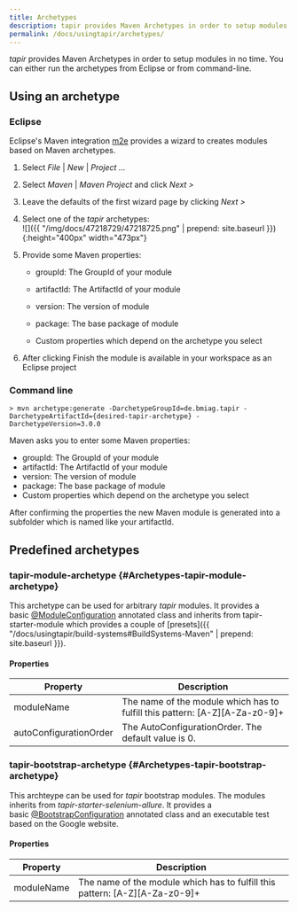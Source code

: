 ```yaml
---
title: Archetypes
description: tapir provides Maven Archetypes in order to setup modules in no time. You can either run the archetypes from Eclipse or from command-line.
permalink: /docs/usingtapir/archetypes/
---
```


<i>tapir</i> provides Maven Archetypes in order to setup modules in no time.
You can either run the archetypes from Eclipse or from command-line.

## Using an archetype

### Eclipse

Eclipse's Maven integration [m2e](http://www.eclipse.org/m2e/) provides
a wizard to creates modules based on Maven archetypes.

1.  Select *File* \| *New* \| *Project ...*
2.  Select *Maven* \| *Maven Project* and click *Next &gt;*
3.  Leave the defaults of the first wizard page by clicking *Next &gt;*
4.  Select one of the <i>tapir</i> archetypes:  
    ![]({{ "/img/docs/47218729/47218725.png" | prepend: site.baseurl }}){:height="400px" width="473px"}
5.  Provide some Maven properties:

    -   groupId: The GroupId of your module

    -   artifactId: The ArtifactId of your module

    -   version: The version of module

    -   package: The base package of module

    -   Custom properties which depend on the archetype you select

6.  After clicking Finish the module is available in your workspace as
    an Eclipse project

### Command line

``` text
> mvn archetype:generate -DarchetypeGroupId=de.bmiag.tapir -DarchetypeArtifactId={desired-tapir-archetype} -DarchetypeVersion=3.0.0
```

Maven asks you to enter some Maven properties:

-   groupId: The GroupId of your module
-   artifactId: The ArtifactId of your module
-   version: The version of module
-   package: The base package of module
-   Custom properties which depend on the archetype you select

After confirming the properties the new Maven module is generated into a
subfolder which is named like your artifactId.

## Predefined archetypes

### tapir-module-archetype {#Archetypes-tapir-module-archetype}

This archetype can be used for arbitrary <i>tapir</i> modules. It provides a
basic [@ModuleConfiguration](https://www.javadoc.io/page/de.bmiag.tapir/tapir/latest/de/bmiag/tapir/bootstrap/annotation/ModuleConfiguration.html) annotated class and inherits
from tapir-starter-module which provides a couple of [presets]({{ "/docs/usingtapir/build-systems#BuildSystems-Maven" | prepend: site.baseurl }}).

#### Properties

| Property               | Description                                                                     |
|------------------------|---------------------------------------------------------------------------------|
| moduleName             | The name of the module which has to fulfill this pattern: \[A-Z\]\[A-Za-z0-9\]+ |
| autoConfigurationOrder | The AutoConfigurationOrder. The default value is 0.                             |

### tapir-bootstrap-archetype {#Archetypes-tapir-bootstrap-archetype}

This archteype can be used for <i>tapir</i> bootstrap modules. The modules
inherits from *tapir-starter-selenium-allure*. It provides a
basic [@BootstrapConfiguration](https://www.javadoc.io/page/de.bmiag.tapir/tapir/latest/de/bmiag/tapir/bootstrap/annotation/BootstrapConfiguration.html)
annotated class and an executable test based on the Google website.

#### Properties

| Property   | Description                                                                     |
|------------|---------------------------------------------------------------------------------|
| moduleName | The name of the module which has to fulfill this pattern: \[A-Z\]\[A-Za-z0-9\]+ |
